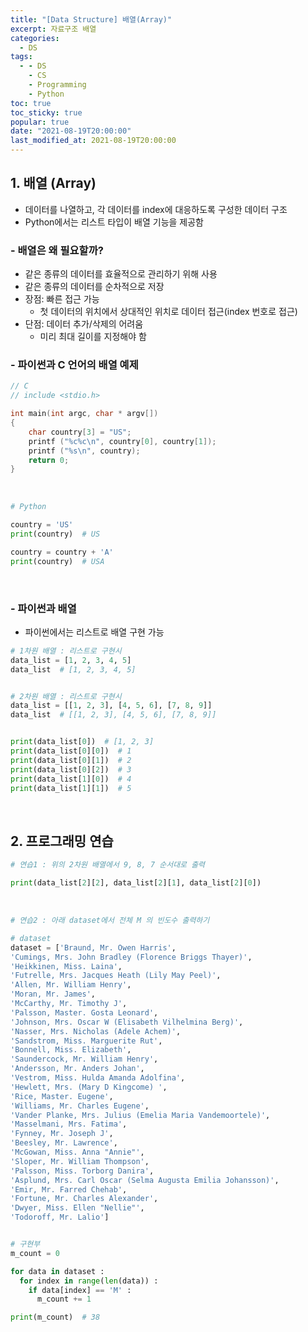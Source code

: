 ```yaml
---
title: "[Data Structure] 배열(Array)"
excerpt: 자료구조 배열
categories:
  - DS
tags:
  - - DS
    - CS
    - Programming
    - Python
toc: true
toc_sticky: true
popular: true
date: "2021-08-19T20:00:00"
last_modified_at: 2021-08-19T20:00:00
---
```


## 1. 배열 (Array)

- 데이터를 나열하고, 각 데이터를 index에 대응하도록 구성한 데이터 구조
- Python에서는 리스트 타입이 배열 기능을 제공함

### - 배열은 왜 필요할까?

- 같은 종류의 데이터를 효율적으로 관리하기 위해 사용
- 같은 종류의 데이터를 순차적으로 저장
- 장점: 빠른 접근 가능
  - 첫 데이터의 위치에서 상대적인 위치로 데이터 접근(index 번호로 접근)
- 단점: 데이터 추가/삭제의 어려움
  - 미리 최대 길이를 지정해야 함

### - 파이썬과 C 언어의 배열 예제

```c
// C
// include <stdio.h>

int main(int argc, char * argv[])
{
    char country[3] = "US";
    printf ("%c%c\n", country[0], country[1]);
    printf ("%s\n", country);
    return 0;
}
```

<br>

```python
# Python

country = 'US'
print(country)  # US

country = country + 'A'
print(country)  # USA
```

<br>

### - 파이썬과 배열

- 파이썬에서는 리스트로 배열 구현 가능

```python
# 1차원 배열 : 리스트로 구현시
data_list = [1, 2, 3, 4, 5]
data_list  # [1, 2, 3, 4, 5]


# 2차원 배열 : 리스트로 구현시
data_list = [[1, 2, 3], [4, 5, 6], [7, 8, 9]]
data_list  # [[1, 2, 3], [4, 5, 6], [7, 8, 9]]


print(data_list[0])  # [1, 2, 3]
print(data_list[0][0])  # 1
print(data_list[0][1])  # 2
print(data_list[0][2])  # 3
print(data_list[1][0])  # 4
print(data_list[1][1])  # 5
```

<br>

## 2. 프로그래밍 연습

```python
# 연습1 : 위의 2차원 배열에서 9, 8, 7 순서대로 출력

print(data_list[2][2], data_list[2][1], data_list[2][0])
```

<br>

```python
# 연습2 : 아래 dataset에서 전체 M 의 빈도수 출력하기

# dataset
dataset = ['Braund, Mr. Owen Harris',
'Cumings, Mrs. John Bradley (Florence Briggs Thayer)',
'Heikkinen, Miss. Laina',
'Futrelle, Mrs. Jacques Heath (Lily May Peel)',
'Allen, Mr. William Henry',
'Moran, Mr. James',
'McCarthy, Mr. Timothy J',
'Palsson, Master. Gosta Leonard',
'Johnson, Mrs. Oscar W (Elisabeth Vilhelmina Berg)',
'Nasser, Mrs. Nicholas (Adele Achem)',
'Sandstrom, Miss. Marguerite Rut',
'Bonnell, Miss. Elizabeth',
'Saundercock, Mr. William Henry',
'Andersson, Mr. Anders Johan',
'Vestrom, Miss. Hulda Amanda Adolfina',
'Hewlett, Mrs. (Mary D Kingcome) ',
'Rice, Master. Eugene',
'Williams, Mr. Charles Eugene',
'Vander Planke, Mrs. Julius (Emelia Maria Vandemoortele)',
'Masselmani, Mrs. Fatima',
'Fynney, Mr. Joseph J',
'Beesley, Mr. Lawrence',
'McGowan, Miss. Anna "Annie"',
'Sloper, Mr. William Thompson',
'Palsson, Miss. Torborg Danira',
'Asplund, Mrs. Carl Oscar (Selma Augusta Emilia Johansson)',
'Emir, Mr. Farred Chehab',
'Fortune, Mr. Charles Alexander',
'Dwyer, Miss. Ellen "Nellie"',
'Todoroff, Mr. Lalio']


# 구현부
m_count = 0

for data in dataset :
  for index in range(len(data)) :
    if data[index] == 'M' :
      m_count += 1

print(m_count)  # 38
```
